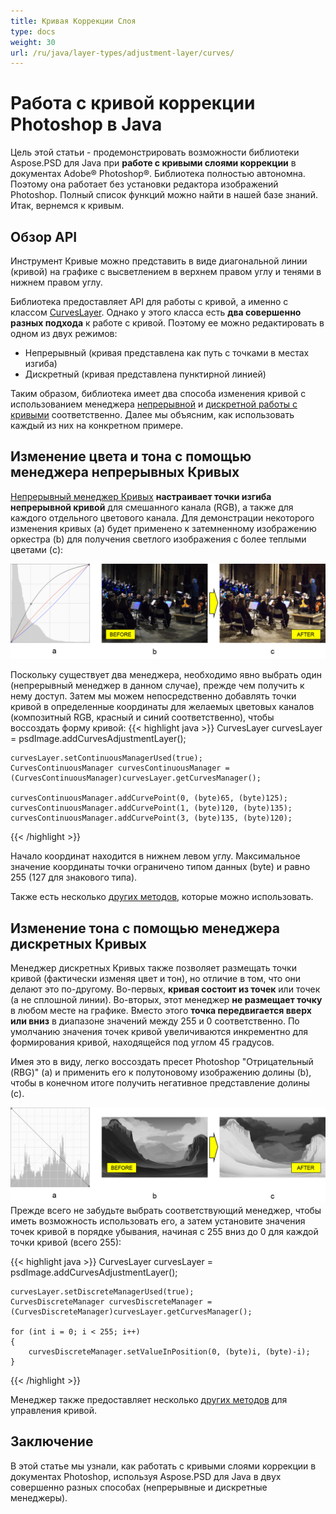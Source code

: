 ```yaml
---
title: Кривая Коррекции Слоя
type: docs
weight: 30
url: /ru/java/layer-types/adjustment-layer/curves/
---
```


# Работа с кривой коррекции Photoshop в Java

Цель этой статьи - продемонстрировать возможности библиотеки Aspose.PSD для Java при **работе с кривыми слоями коррекции** в документах Adobe® Photoshop®. Библиотека полностью автономна. Поэтому она работает без установки редактора изображений Photoshop. Полный список функций можно найти в нашей базе знаний. Итак, вернемся к кривым.

## Обзор API

Инструмент Кривые можно представить в виде диагональной линии (кривой) на графике с высветлением в верхнем правом углу и тенями в нижнем правом углу.

Библиотека предоставляет API для работы с кривой, а именно с классом [CurvesLayer](https://reference.aspose.com/psd/java/com.aspose.psd.fileformats.psd.layers.adjustmentlayers/CurvesLayer). Однако у этого класса есть **два совершенно разных подхода** к работе с кривой. Поэтому ее можно редактировать в одном из двух режимов:

- Непрерывный (кривая представлена как путь с точками в местах изгиба)
- Дискретный (кривая представлена пунктирной линией)

Таким образом, библиотека имеет два способа изменения кривой с использованием менеджера [непрерывной](https://reference.aspose.com/psd/java/com.aspose.psd.fileformats.psd.layers.layerresources/curvescontinuousmanager) и [дискретной работы с кривыми](https://reference.aspose.com/psd/java/com.aspose.psd.fileformats.psd.layers.layerresources/CurvesDiscreteManager) соответственно. Далее мы объясним, как использовать каждый из них на конкретном примере.

## Изменение цвета и тона с помощью менеджера непрерывных Кривых

[Непрерывный менеджер Кривых](https://reference.aspose.com/psd/java/com.aspose.psd.fileformats.psd.layers.layerresources/CurvesContinuousManager) **настраивает точки изгиба непрерывной кривой** для смешанного канала (RGB), а также для каждого отдельного цветового канала. Для демонстрации некоторого изменения кривых (a) будет применено к затемненному изображению оркестра (b) для получения светлого изображения с более теплыми цветами (c):

![Рисунок 1 с кривой коррекции слоя](curves-psd-adjustment-layer-figure-1.png)

Поскольку существует два менеджера, необходимо явно выбрать один (непрерывный менеджер в данном случае), прежде чем получить к нему доступ. Затем мы можем непосредственно добавлять точки кривой в определенные координаты для желаемых цветовых каналов (композитный RGB, красный и синий соответственно), чтобы воссоздать форму кривой:
{{< highlight java >}}
    CurvesLayer curvesLayer = psdImage.addCurvesAdjustmentLayer();

    curvesLayer.setContinuousManagerUsed(true);
    CurvesContinuousManager curvesContinuousManager = (CurvesContinuousManager)curvesLayer.getCurvesManager();

    curvesContinuousManager.addCurvePoint(0, (byte)65, (byte)125);
    curvesContinuousManager.addCurvePoint(1, (byte)120, (byte)135);
    curvesContinuousManager.addCurvePoint(3, (byte)135, (byte)120);
{{< /highlight >}}

Начало координат находится в нижнем левом углу. Максимальное значение координаты точки ограничено типом данных (byte) и равно 255 (127 для знакового типа).

Также есть несколько [других методов](https://reference.aspose.com/psd/java/com.aspose.psd.fileformats.psd.layers.layerresources/CurvesContinuousManager), которые можно использовать.

## Изменение тона с помощью менеджера дискретных Кривых

Менеджер дискретных Кривых также позволяет размещать точки кривой (фактически изменяя цвет и тон), но отличие в том, что они делают это по-другому. Во-первых, **кривая состоит из точек** или точек (а не сплошной линии). Во-вторых, этот менеджер **не размещает точку** в любом месте на графике. Вместо этого **точка передвигается вверх или вниз** в диапазоне значений между 255 и 0 соответственно. По умолчанию значения точек кривой увеличиваются инкрементно для формирования кривой, находящейся под углом 45 градусов.

Имея это в виду, легко воссоздать пресет Photoshop "Отрицательный (RBG)" (a) и применить его к полутоновому изображению долины (b), чтобы в конечном итоге получить негативное представление долины (c).

![Рисунок 2 с кривой коррекции слоя](curves-psd-adjustment-layer-figure-2.png) Прежде всего не забудьте выбрать соответствующий менеджер, чтобы иметь возможность использовать его, а затем установите значения точек кривой в порядке убывания, начиная с 255 вниз до 0 для каждой точки кривой (всего 255):

{{< highlight java >}}
    CurvesLayer curvesLayer = psdImage.addCurvesAdjustmentLayer();

    curvesLayer.setDiscreteManagerUsed(true);
    CurvesDiscreteManager curvesDiscreteManager = (CurvesDiscreteManager)curvesLayer.getCurvesManager();

    for (int i = 0; i < 255; i++)
    {
        curvesDiscreteManager.setValueInPosition(0, (byte)i, (byte)-i);
    }
{{< /highlight >}}

Менеджер также предоставляет несколько [других методов](https://reference.aspose.com/psd/java/com.aspose.psd.fileformats.psd.layers.layerresources/curvesdiscretemanager) для управления кривой.

## Заключение

В этой статье мы узнали, как работать с кривыми слоями коррекции в документах Photoshop, используя Aspose.PSD для Java в двух совершенно разных способах (непрерывные и дискретные менеджеры).
